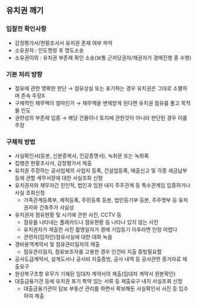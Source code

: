 ## 유치권 깨기

### 입찰전 확인사항
* 감정평가서/현황조사서 유치권 존재 여부 파악
* 소유권자 : 인도명령 후 명도소송
* 소유권이외 : 유치권 부존재 확인 소송(보통 근저당권자/채권자가 경매진행 중 수행)

### 기본 처리 뱡향
* 점유에 관한 명확한 판단 → 점유상실 또는 포기하는 경우 유치권은 그대로 소멸하며 존속 주장X
* 구체적인 채무액이 얼마인가 → 채무액을 변제받게 된다면 유치권 점유를 풀고 목적물 인도
* 권련성의 부존재 입증 → 해당 건물이나 토지에 관한것이 아니라 판단된 경우 이를 주장

### 구체적 방법
* 사실확인서(등본, 신분증복사, 인감증명서), 녹취문 또는 녹취록
* 집행관 현황조사서, 감정평가서 제출
* 유치권 주장하는 공사업체의 사업자 등록, 건설업등록, 매출신고 및 각종 세금납부 등에 관할 세무서장에 대한 사실조회 신청
* 유치권자와 채무자간 친인척, 법인과 임원 내지 주주관계 등 특수관계임 입증하거나 사실 조회신청
  * 가족관계등록부, 제적등록, 주민등록 등본, 법인등기부 등본, 주주명부 등 유치권자와 건축주가 사실상
* 유치권자 점유현황 및 시기에 관한 사진, CCTV 등
  * 점유를 나타내는 플래카드나 점유현황 등 나타나 있지 않는 사진
  * 유치권자가 제출한 사진 촬영일자가 경매 기입등기 이후라면 인정 어렵다
  * 관련자(임차인)점유사실에 대한 대화 녹음
* 경비용역계약서 및 점유관리일자의 제출
  * 점유관리일지, 점유보조자를 고용한 경우 인건비 지출 증빙필요함
* 공사도급계약서, 설계도서나 공사비 지출증빙, 공사 내역 등 공사관련 증거자료 제출요구
* 원상복구조항 유무가 기재된 임대차 계약서의 제출(임대차 계약서 원본확인)
* 대출금융기관 등에 유치권 포기 특약 있는 서류 등 제출요구 내지 사실조회 신청
  * 대출금융기관이 담보 부동산 관리를 하면서 확보해둔 사실확인서 사진 등 입수하여 제출   
